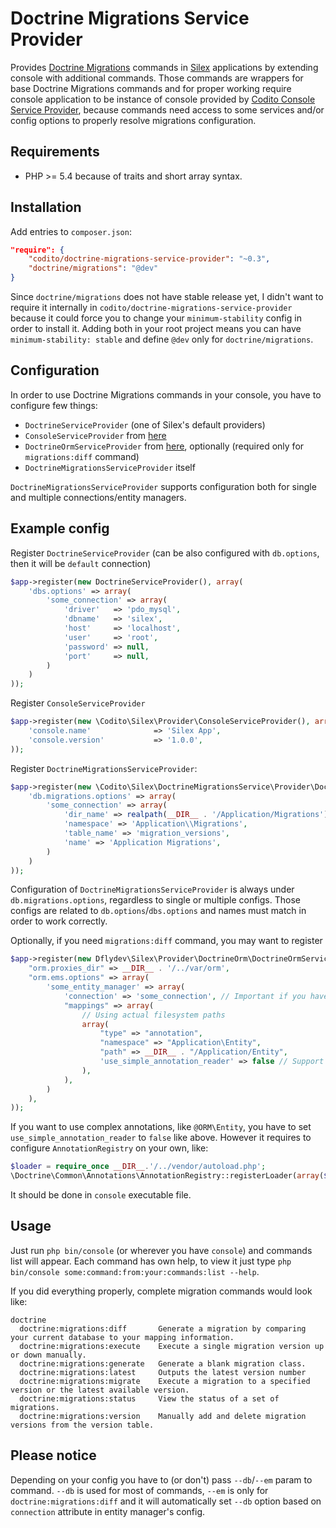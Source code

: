 Doctrine Migrations Service Provider
====================================

Provides [Doctrine Migrations](https://github.com/doctrine/migrations) commands in [Silex](http://silex.sensiolabs.org/) applications by extending console with additional commands. Those commands are wrappers for base Doctrine Migrations commands and for proper working require console application to be instance of console provided by [Codito Console Service Provider](https://github.com/CoditoNet/silex-console-provider), because commands need access to some services and/or config options to properly resolve migrations configuration.

Requirements
------------

 * PHP >= 5.4 because of traits and short array syntax.

Installation
------------

Add entries to `composer.json`:

```json
"require": {
	"codito/doctrine-migrations-service-provider": "~0.3",
	"doctrine/migrations": "@dev"
}
```

Since `doctrine/migrations` does not have stable release yet, I didn't want to require it internally in `codito/doctrine-migrations-service-provider` because it could force you to change your `minimum-stability` config in order to install it. Adding both in your root project means you can have `minimum-stability: stable` and define `@dev` only for `doctrine/migrations`.

Configuration
-------------

In order to use Doctrine Migrations commands in your console, you have to configure few things:

 * `DoctrineServiceProvider` (one of Silex's default providers)
 * `ConsoleServiceProvider` from [here](https://github.com/CoditoNet/silex-console-provider)
 * `DoctrineOrmServiceProvider` from [here](https://github.com/dflydev/dflydev-doctrine-orm-service-provider), optionally (required only for `migrations:diff` command)
 * `DoctrineMigrationsServiceProvider` itself

`DoctrineMigrationsServiceProvider` supports configuration both for single and multiple connections/entity managers.

Example config
--------------

Register `DoctrineServiceProvider` (can be also configured with `db.options`, then it will be `default` connection)

```php
$app->register(new DoctrineServiceProvider(), array(
	'dbs.options' => array(
		'some_connection' => array(
			'driver'   => 'pdo_mysql',
			'dbname'   => 'silex',
			'host'     => 'localhost',
			'user'     => 'root',
			'password' => null,
			'port'     => null,
		)
	)
));
```

Register `ConsoleServiceProvider`

```php
$app->register(new \Codito\Silex\Provider\ConsoleServiceProvider(), array(
    'console.name'              => 'Silex App',
    'console.version'           => '1.0.0',
));
```

Register `DoctrineMigrationsServiceProvider`:

```php
$app->register(new \Codito\Silex\DoctrineMigrationsService\Provider\DoctrineMigrationsServiceProvider(), array(
	'db.migrations.options' => array(
		'some_connection' => array(
			'dir_name' => realpath(__DIR__ . '/Application/Migrations'),
			'namespace' => 'Application\\Migrations',
			'table_name' => 'migration_versions',
			'name' => 'Application Migrations',
		)
	)
));
```

Configuration of `DoctrineMigrationsServiceProvider` is always under `db.migrations.options`, regardless to single or multiple configs. Those configs are related to `db.options`/`dbs.options` and names must match in order to work correctly.

Optionally, if you need `migrations:diff` command, you may want to register 

```php
$app->register(new Dflydev\Silex\Provider\DoctrineOrm\DoctrineOrmServiceProvider(), array(
	"orm.proxies_dir" => __DIR__ . '/../var/orm',
	"orm.ems.options" => array(
		'some_entity_manager' => array(
			'connection' => 'some_connection', // Important if you have custom connection name
			"mappings" => array(
				// Using actual filesystem paths
				array(
					"type" => "annotation",
					"namespace" => "Application\Entity",
					"path" => __DIR__ . "/Application/Entity",
					'use_simple_annotation_reader' => false // Support for "use Doctrine\ORM\Mapping AS ORM" -> "@ORM\Entity"
				),
			),
		)
	),
));
```

If you want to use complex annotations, like `@ORM\Entity`, you have to set `use_simple_annotation_reader` to `false` like above. However it requires to configure `AnnotationRegistry` on your own, like:

```php
$loader = require_once __DIR__.'/../vendor/autoload.php';
\Doctrine\Common\Annotations\AnnotationRegistry::registerLoader(array($loader, 'loadClass'));
```

It should be done in `console` executable file.

Usage
-----

Just run `php bin/console` (or wherever you have `console`) and commands list will appear. Each command has own help, to view it just type `php bin/console some:command:from:your:commands:list --help`.

If you did everything properly, complete migration commands would look like:

```
doctrine
  doctrine:migrations:diff       Generate a migration by comparing your current database to your mapping information.
  doctrine:migrations:execute    Execute a single migration version up or down manually.
  doctrine:migrations:generate   Generate a blank migration class.
  doctrine:migrations:latest     Outputs the latest version number
  doctrine:migrations:migrate    Execute a migration to a specified version or the latest available version.
  doctrine:migrations:status     View the status of a set of migrations.
  doctrine:migrations:version    Manually add and delete migration versions from the version table.
```

Please notice
-------------

Depending on your config you have to (or don't) pass `--db`/`--em` param to command. `--db` is used for most of commands, `--em` is only for `doctrine:migrations:diff` and it will automatically set `--db` option based on `connection` attribute in entity manager's config.